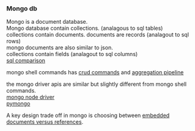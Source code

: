 ### Mongo db

Mongo is a document database.  
Mongo database contain collections. (analagous to sql tables)  
collections contain documents. documents are records (analagout to sql rows)    
mongo documents are also similar to json.  
collections contain fields (analagout to sql columns)  
[sql comparison](https://docs.mongodb.com/manual/reference/sql-comparison/)  

mongo shell commands has [crud commands](https://docs.mongodb.com/manual/crud/) and [aggregation pipeline](https://docs.mongodb.com/manual/aggregation/)   

the mongo driver apis are similar but slightly different from mongo shell commands.  
[mongo node driver](https://mongodb.github.io/node-mongodb-native/contents.html)   
[pymongo](https://pymongo.readthedocs.io/)    

A key design trade off in mongo is choosing between [embedded documents versus references](https://docs.mongodb.com/manual/core/data-modeling-introduction/).
